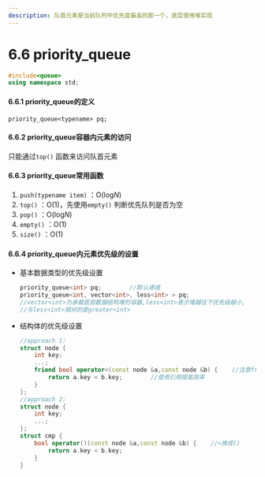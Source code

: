 ```yaml
---
description: 队首元素是当前队列中优先度最高的那一个，底层使用堆实现
---
```


# 6.6 priority\_queue

```cpp
#include<queue>
using namespace std;
```

#### 6.6.1 priority\_queue的定义

`priority_queue<typename> pq;`&#x20;

#### 6.6.2 priority\_queue容器内元素的访问

只能通过`top()` 函数来访问队首元素

#### 6.6.3 priority\_queue常用函数

1. `push(typename item)` ：O(lo&#x67;_&#x4E;_)
2. `top()` ：O(1)，先使用`empty()` 判断优先队列是否为空
3. `pop()` ：O(lo&#x67;_&#x4E;_)
4. `empty()` ：O(1)
5. `size()` ：O(1)

#### 6.6.4 priority\_queue内元素优先级的设置

*   基本数据类型的优先级设置

    ```cpp
    priority_queue<int> pq;        //默认递减
    priority_queue<int, vector<int>, less<int> > pq;
    //vector<int>为承载底层数据结构堆的容器,less<int>表示堆越往下优先级越小,
    //与less<int>相对的是greater<int>
    ```
*   结构体的优先级设置

    ```cpp
    //approach 1:
    struct node {
        int key;
        ...;
        friend bool operator<(const node &a,const node &b) {    //注意friend
            return a.key < b.key;        //使用引用提高效率
        }
    };
    //approach 2:
    struct node {
        int key;
        ...;
    };
    struct cmp {
        bool operator()(const node &a,const node &b) {    //<换成()
            return a.key < b.key;
        }
    }
    ```

